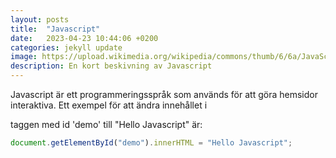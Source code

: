 ```yaml
---
layout: posts
title:  "Javascript"
date:   2023-04-23 10:44:06 +0200
categories: jekyll update
image: https://upload.wikimedia.org/wikipedia/commons/thumb/6/6a/JavaScript-logo.png/768px-JavaScript-logo.png
description: En kort beskivning av Javascript
---
```

Javascript är ett programmeringsspråk som används för att göra hemsidor interaktiva. Ett exempel för att ändra 
innehållet i <p> taggen med id 'demo' till "Hello Javascript" är:
```javascript
document.getElementById("demo").innerHTML = "Hello Javascript";
```